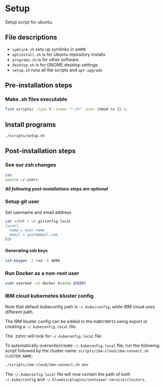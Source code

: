 # Setup

Setup script for ubuntu.

## File descriptions

* `symlink.sh` sets up symlinks in `$HOME`
* `aptinstall.sh` is for Ubuntu repository installs
* `programs.sh` is for other software
* `desktop.sh` is for GNOME desktop settings
* `setup.sh` runs all the scripts and `apt upgrade`

## Pre-installation steps

### Make .sh files executable

```bash
find scripts/ -type f -iname "*.sh" -exec chmod +x {} \;
```

## Install programs

```bash
./scripts/setup.sh
```

## Post-installation steps

### See our zsh changes

```bash
zsh
source ~/.zshrc
```

***All following post-installations steps are optional***

### Setup git user

Set username and email address

```bash
cat <<EOF > ~/.gitconfig.local
[user]
  name = your name
  email = your@email.com
EOF
```

#### Generating ssh keys

```bash
ssh-keygen -t rsa -b 4096
```

### Run Docker as a non-root user

```bash
sudo usermod -aG docker $(echo $USER)
```

### IBM cloud kubernetes kluster config

Note that default kubeconfig path is `~/.kube/config`, while IBM cloud uses different path.

The IBM kluster config can be added to the `KUBECONFIG` using export or creating a `~/.kubeconfig.local` file.

The .zshrc will look for `~/.kubeconfig.local` file.

To automatically overwrite/create `~/.kubeconfig.local` file, run the following script followed by the cluster name: `scripts/ibm-cloud/ibm-connect.sh CLUSTER_NAME`:

```bash
./scripts/ibm-cloud/ibm-connect.sh dev
```

The `~/.kubeconfig.local` file will now contain the path of both `~/.kube/config` and `~/.bluemix/plugins/container-service/clusters`.
